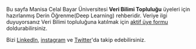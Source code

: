 Bu sayfa Manisa Celal Bayar Üniversitesi **Veri Bilimi Topluluğu** üyeleri için hazırlanmış Derin Öğrenme(Deep Learning) rehberidir.
Veriye ilgi duyuyorsanız Veri Bilimi topluluğuna katılmak için [aktif üye formu](https://docs.google.com/forms/d/e/1FAIpQLSczMPDGLATvOFSniiMnODwOjb_2Io8aiC6PEPW_t3K88UR5bA/alreadyresponded) doldurabilirsiniz.

Bizi [LinkedIn](https://www.linkedin.com/company/verimcbu/), [instagram](https://www.instagram.com/verimcbu/) ve [Twitter](https://twitter.com/verimcbu)'da takip edebilirsiniz.

